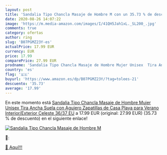 ```yaml
---
layout: post
title: 'Sandalia Tipo Chancla Masaje de Hombre M con un 35.73 % de descuento'
date: 2020-08-26 14:07:22
image: 'https://m.media-amazon.com/images/I/41QH5Jah1xL._SL200_.jpg'
comments: true
category: ofertas
author: ring
slug: 'B07PGMZ23Y-es'
actualPrice: 17.99 EUR
currency: EUR
price: 17.99
comparePrice: 27.99 EUR
prodname: 'Sandalia Tipo Chancla Masaje de Hombre Mujer Unisex  Tira Ancha Suela con Agujero  Zapatillas de Casa Playa para Verano Interior/Exterior  Celeste  36/37 EU'
country: 'es'
flag: '🇪🇸'
buyurl: 'https://www.amazon.es/dp/B07PGMZ23Y/?tag=tolees-21'
descuento: '35.73'
average: '17.99'
---
```


En este momento está [Sandalia Tipo Chancla Masaje de Hombre Mujer Unisex  Tira Ancha Suela con Agujero  Zapatillas de Casa Playa para Verano Interior/Exterior  Celeste  36/37 EU](https://www.amazon.es/dp/B07PGMZ23Y/?tag=tolees-21) a 17.99 EUR (original: 27.99 EUR) (35.73 %  de descuento) en el siguiente enlace!

[![Sandalia Tipo Chancla Masaje de Hombre M](https://m.media-amazon.com/images/I/41QH5Jah1xL._SL200_.jpg)](https://www.amazon.es/dp/B07PGMZ23Y/?tag=tolees-21)

🔎:


[🛒 Aquí!!!](https://www.amazon.es/dp/B07PGMZ23Y/?tag=tolees-21)
